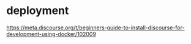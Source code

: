 # deployment

https://meta.discourse.org/t/beginners-guide-to-install-discourse-for-development-using-docker/102009
